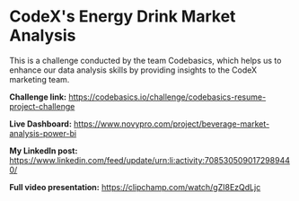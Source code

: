 # CodeX's Energy Drink Market Analysis
This is a challenge conducted by the team Codebasics, 
which helps us to enhance our data analysis skills by providing insights to the CodeX marketing team.

**Challenge link:**
https://codebasics.io/challenge/codebasics-resume-project-challenge

**Live Dashboard:**
https://www.novypro.com/project/beverage-market-analysis-power-bi

**My LinkedIn post:**
https://www.linkedin.com/feed/update/urn:li:activity:7085305090172989440/

**Full video presentation:**
https://clipchamp.com/watch/gZI8EzQdLjc




